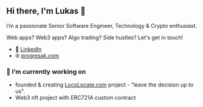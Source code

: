 ## Hi there, I'm Lukas 👋
I’m a passionate Senior Software Engineer, Technology & Crypto enthusiast.

Web apps? Web3 apps? Algo trading? Side hustles? Let's get in touch!
- 👔 [LinkedIn](https://www.linkedin.com/in/progresak/)
- 🌐 [progresak.com](https://progresak.cz/)

### 🔭 I’m currently working on
- founded & creating [LocoLocate.com](https://locolocate.com/app) project - "leave the decision up to us".
- Web3 nft project with ERC721A custom contract

<!--
**progresak/progresak** is a ✨ _special_ ✨ repository because its `README.md` (this file) appears on your GitHub profile.

Here are some ideas to get you started:


- 🌱 I’m currently learning ...
- 👯 I’m looking to collaborate on ...
- 🤔 I’m looking for help with ...
- 💬 Ask me about ...
- 📫 How to reach me: ...
- 😄 Pronouns: ...
- ⚡ Fun fact: ...
-->
